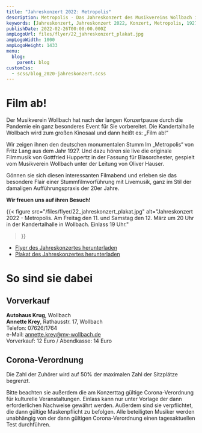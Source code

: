 ```yaml
---
title: "Jahreskonzert 2022: Metropolis"
description: Metropolis - Das Jahreskonzert des Musikvereins Wollbach im Jahr 2022.
keywords: [Jahreskonzert, Jahreskonzert 2022, Konzert, Metropolis, 1927, Fritz Lang, Filmgeschichte]
publishDate: 2022-02-26T00:00:00.000Z
ampLogoUrl: files/flyer/22_jahreskonzert_plakat.jpg
ampLogoWidth: 1000
ampLogoHeight: 1433
menu:
  blog:
    parent: blog
customCss:
  - scss/blog_2020-jahreskonzert.scss
---
```


# Film ab!

Der Musikverein Wollbach hat nach der langen Konzertpause durch die Pandemie ein ganz
besonderes Event für Sie vorbereitet. Die Kandertalhalle Wollbach wird zum großen
Kinosaal und dann heißt es: „Film ab!“

Wir zeigen ihnen den deutschen monumentalen Stumm lm „Metropolis“ von Fritz Lang
aus dem Jahr 1927. Und dazu hören sie live die originale Filmmusik von Gottfried Huppertz
in der Fassung für Blasorchester, gespielt vom Musikverein Wollbach unter der Leitung von
Oliver Hauser.

Gönnen sie sich diesen interessanten Filmabend und erleben sie das besondere Flair
einer Stummfilmvorführung mit Livemusik, ganz im Stil der damaligen Aufführungspraxis
der 20er Jahre.

**Wir freuen uns auf ihren Besuch!**

{{< figure src="/files/flyer/22_jahreskonzert_plakat.jpg"
           alt="Jahreskonzert 2022 - Metropolis. Am Freitag den 11. und Samstag den 12. März um 20 Uhr in der Kandertalhalle in Wollbach. Einlass 19 Uhr."
>}}

- [Flyer des Jahreskonzertes herunterladen](/files/flyer/22_jahreskonzert_flyer.pdf)
- [Plakat des Jahreskonzertes herunterladen](/files/flyer/22_jahreskonzert_plakat.pdf)

# So sind sie dabei

## Vorverkauf

**Autohaus Krug**, Wollbach<br />
**Annette Krey**, Rathausstr. 17, Wollbach<br />
Telefon: 07626/1764<br />
e-Mail: annette.krey@mv-wollbach.de<br />
Vorverkauf: 12 Euro / Abendkasse: 14 Euro

## Corona-Verordnung
Die Zahl der Zuhörer wird auf 50% der maximalen Zahl der Sitzplätze begrenzt.

Bitte beachten sie außerdem die am Konzerttag gültige Corona-Verordnung für kulturelle
Veranstaltungen. Einlass kann nur unter Vorlage der dann erforderlichen Nachweise gewährt werden.
Außerdem sind sie verpflichtet, die dann gültige Maskenpflicht zu befolgen.
Alle beteiligten Musiker werden unabhängig von der dann gültigen Corona-Verordnung einen
tagesaktuellen Test durchführen.


